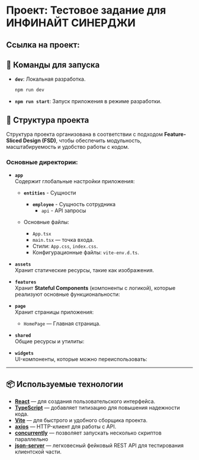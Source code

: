 # Проект: Тестовое задание для ИНФИНАЙТ СИНЕРДЖИ

## Ссылка на проект: 

## 🚀 Команды для запуска

- **`dev`**: Локальная разработка.
  ```bash
  npm run dev
  ```
- **`npm run start`**: Запуск приложения в режиме разработки.

## 📂 Структура проекта

Структура проекта организована в соответствии с подходом **Feature-Sliced Design (FSD)**, чтобы обеспечить модульность, масштабируемость и удобство работы с кодом.

### Основные директории:

- **`app`**  
  Содержит глобальные настройки приложения:

  - **`entities`** - Сущности

    - **`employee`** - Сущность сотрудника
      - `api` - API запросы

  - Основные файлы:
    - `App.tsx`
    - `main.tsx` — точка входа.
    - Стили: `App.css`, `index.css`.
    - Конфигурационные файлы: `vite-env.d.ts`.

- **`assets`**  
  Хранит статические ресурсы, такие как изображения.

- **`features`**  
  Хранит **Stateful Components** (компоненты с логикой), которые реализуют основные функциональности:

- **`page`**  
  Хранит страницы приложения:

  - `HomePage` — Главная страница.

- **`shared`**  
  Общие ресурсы и утилиты:

- **`widgets`**  
  UI-компоненты, которые можно переиспользовать:

---

## 📦 Используемые технологии

- **[React](https://react.dev/)** — для создания пользовательского интерфейса.
- **[TypeScript](https://www.typescriptlang.org/)** — добавляет типизацию для повышения надежности кода.
- **[Vite](https://vitejs.dev/)** — для быстрого и удобного сборщика проекта.
- **[axios](https://axios-http.com/)** — HTTP-клиент для работы с API.
- **[concurrently](https://www.npmjs.com/package/concurrently)** — позволяет запускать несколько скриптов параллельно
- **[json-server](https://github.com/typicode/json-server)** — легковесный фейковый REST API для тестирования клиентской части.
